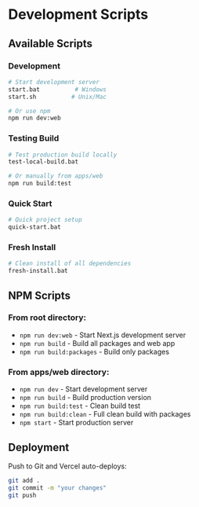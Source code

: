 # Development Scripts

## Available Scripts

### Development
```bash
# Start development server
start.bat          # Windows
start.sh          # Unix/Mac

# Or use npm
npm run dev:web
```

### Testing Build
```bash
# Test production build locally
test-local-build.bat

# Or manually from apps/web
npm run build:test
```

### Quick Start
```bash
# Quick project setup
quick-start.bat
```

### Fresh Install
```bash
# Clean install of all dependencies
fresh-install.bat
```

## NPM Scripts

### From root directory:
- `npm run dev:web` - Start Next.js development server
- `npm run build` - Build all packages and web app
- `npm run build:packages` - Build only packages

### From apps/web directory:
- `npm run dev` - Start development server
- `npm run build` - Build production version
- `npm run build:test` - Clean build test
- `npm run build:clean` - Full clean build with packages
- `npm start` - Start production server

## Deployment
Push to Git and Vercel auto-deploys:
```bash
git add .
git commit -m "your changes"
git push
```
